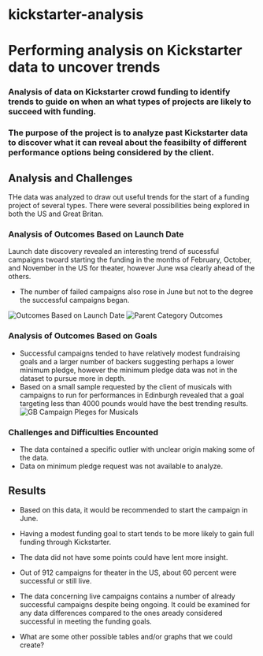 # kickstarter-analysis

# Performing analysis on Kickstarter data to uncover trends

### Analysis of data on Kickstarter crowd funding to identify trends to guide on when an what types of projects are likely to succeed with funding.

### The purpose of the project is to analyze past Kickstarter data to discover what it can reveal about the feasibilty of different performance options being considered by the client.

## Analysis and Challenges
THe data was analyzed to draw out useful trends for the start of a funding project of several types. There were several possibilities being explored in both the US and Great Britan.

### Analysis of Outcomes Based on Launch Date
Launch date discovery revealed an interesting trend of sucessful campaigns twoard starting the funding in the months of February, October, and November in the US for theater, however June wsa clearly ahead of the others.
* The number of failed campaigns also rose in June but not to the degree the successful campaigns began.

![Outcomes Based on Launch Date](https://user-images.githubusercontent.com/83895120/122992815-2c69ec00-d36c-11eb-93cf-a482059afc45.png)
![Parent Category Outcomes](https://user-images.githubusercontent.com/83895120/122992904-47d4f700-d36c-11eb-8b0a-036c0db9b162.png)

### Analysis of Outcomes Based on Goals
* Successful campaigns tended to have relatively modest fundraising goals and a larger number of backers suggesting perhaps a lower minimum pledge, however the minimum pledge data was not in the dataset to pursue more in depth. 
* Based on a small sample requested by the client of musicals with campaigns to run for performances in Edinburgh revealed that a goal targeting less than 4000 pounds would have the best trending results.
![GB Campaign Pleges for Musicals](https://user-images.githubusercontent.com/83895120/122992979-5cb18a80-d36c-11eb-98db-d47bb2e565ea.png)

### Challenges and Difficulties Encounted
* The data contained a specific outlier with unclear origin making some of the data.
* Data on minimum pledge request was not available to analyze.

## Results

- Based on this data, it would be recommended to start the campaign in June.

- Having a modest funding goal to start tends to be more likely to gain full funding through Kickstarter.

- The data did not have some points could have lent more insight.

- Out of 912 campaigns for theater in the US, about 60 percent were successful or still live.  

- The data concerning live campaigns contains a number of already successful campaigns despite being ongoing.  It could be examined for any data differences compared to the ones aready considered successful in meeting the funding goals.

- What are some other possible tables and/or graphs that we could create?
